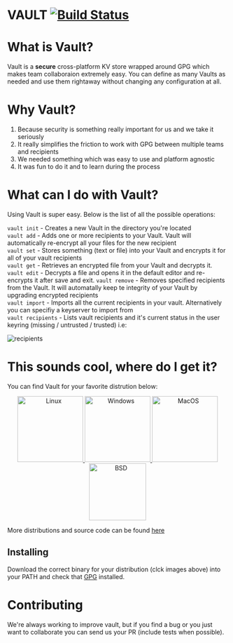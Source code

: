 VAULT  [![Build Status](https://travis-ci.org/franela/vault.svg?branch=master)](https://travis-ci.org/franela/vault)
=====


# What is Vault?

Vault is a __secure__ cross-platform KV store wrapped around GPG which makes team collaboraion extremely easy. 
You can define as many Vaults as needed and use them rightaway without changing any configuration at all.


# Why Vault?

1. Because security is something really important for us and we take it seriously
2. It really simplifies the friction to work with GPG between multiple teams and recipients
3. We needed something which was easy to use and platform agnostic
4. It was fun to do it and to learn during the process


# What can I do with Vault?

Using Vault is super easy. Below is the list of all the possible operations:

`vault init` - Creates a new Vault in the directory you're located  
`vault add` - Adds one or more recipients to your Vault. Vault will automatically re-encrypt all your files for the new recipient  
`vault set` - Stores something (text or file) into your Vault and encrypts it for all of your vault recipients  
`vault get` - Retrieves an encrypted file from your Vault and decrypts it.  
`vault edit` - Decrypts a file and opens it in the default editor and re-encrypts it after save and exit.
`vault remove` - Removes specified recipients from the Vault. It will automatally keep te integrity of your Vault by upgrading encrypted recipients  
`vault import` - Imports all the current recipients in your vault. Alternatively you can specifiy a keyserver to import from  
`vault recipients` - Lists vault recipients and it's current status in the user keyring (missing / untrusted / trusted) i.e:  

![recipients](https://cloud.githubusercontent.com/assets/1578458/10444397/5e543a6a-713c-11e5-98da-99dfd38e3b88.png)


# This sounds cool, where do I get it?


You can find Vault for your favorite distrution below:  


<p align="center">
  <a href="https://github.com/franela/vault/releases/download/0.0.2/linux.zip" ><img width="150px" height="150px" src="http://imagenes.es.sftcdn.net/blog/es/2013/09/Tux-Seguridad.png" alt="Linux"/> </a>
  <a href="https://github.com/franela/vault/releases/download/0.0.2/windows.zip" ><img width="150px" height="150px" src="http://webpamplona.com/wp-content/uploads/2014/06/windows.png" alt="Windows" /> </a>
  <a href="https://github.com/franela/vault/releases/download/0.0.2/darwin.zip" ><img width="150px" height="150px" src="http://www.weblinear.fr/img/glyphicons/macos-logo.jpg" alt="MacOS" /> </a>
  <a href="https://github.com/franela/vault/releases/download/0.0.2/freebsd.zip" ><img width="130px" height="130px" src="http://1.bp.blogspot.com/-mls96EYcCoA/U-sS1D6FknI/AAAAAAAATqk/BCRJYO9jR4U/s1600/freebsd.png" alt="BSD" /> </a>
  
</p>


More distributions and source code can be found [here](https://github.com/franela/vault/releases)

## Installing

Download the correct binary for your distribution (clck images above) into your PATH and check that [GPG](https://www.gnupg.org/download/) installed.


# Contributing

We're always working to improve vault, but if you find a bug or you just want to collaborate you can send us your PR (include tests when possible).


